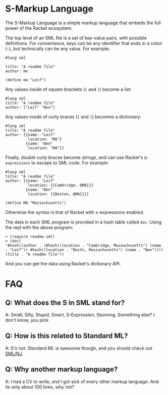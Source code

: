 S-Markup Language
=================

The S-Markup Language is a simple markup language that embeds the full power of the Racket ecosystem.

The top level of an SML file is a set of key-value pairs, with possible definitions. For convenience, keys can be any identifier that ends in a colon (`:`), but technically can be any value. For example:

```
#lang sml

title: "A readme file"
author: me

(define me "Leif")
```

Any values inside of square brackets (`[` and `]`) become a list:

```
#lang sml
title: "A readme file"
author: ["Leif" "Ben"]
```

Any values inside of curly braces (`[` and `]`) becomes a dictionary:

```
#lang sml
title: "A readme file"
author: [{name: "Leif"
          location: "MA"}
         {name: "Ben"
          location: "MA"}]
```

Finally, double curly braces become strings, and can use Racket's `@-expressions` to escape to SML code. For example:

```
#lang sml
title: "A readme file"
author: [{name: "Leif"
          location: {{Cambridge, @MA}}}
         {name: "Ben"
          location: {{Boston, @MA}}}]

(define MA "Massachusetts")
```

Otherwise the syntax is that of Racket with s-expressions enabled.

The data in each SML program is provided in a hash table called `doc`. Using the repl with the above program:

```
> (require readme.sml)
> (doc)
'#hash((author . (#hash((location . "Cambridge, Massachusetts") (name . "Leif")) #hash((location . "Bostn, Massachusetts") (name . "Ben")))) (title . "A readme file"))
```

And you can get the data using Racket's dictionary API.


# FAQ
## Q: What does the S in SML stand for?

A: Small, Silly, Stupid, Smart, S-Expression, Stunning, Something else? I don't know, you pick.

## Q: How is this related to Standard ML?

A: It's not. Standard ML is awesome though, and you should check out [SML/NJ][smlnj].

## Q: Why another markup language?

A: I had a CV to write, and I got sick of every other markup language. And its only about 100 lines, why not?

[smlnj]: https://www.smlnj.org/